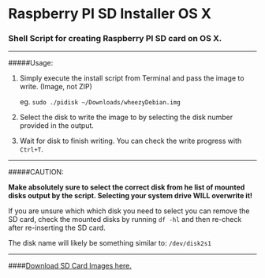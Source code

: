 # Raspberry PI SD Installer OS X

### Shell Script for creating Raspberry PI SD card on OS X.

---

#####Usage:

1. Simply execute the install script from Terminal and pass the image to write. (Image, not ZIP)

	eg. `sudo ./pidisk ~/Downloads/wheezyDebian.img`

2. Select the disk to write the image to by selecting the disk number provided in the output.

3. Wait for disk to finish writing. You can check the write progress with `Ctrl+T`.

---

#####CAUTION:

**Make absolutely sure to select the correct disk from he list of mounted disks output by the script.
Selecting your system drive WILL overwrite it!**

If you are unsure which which disk you need to select you can remove the SD card, check the mounted disks by running `df -hl` and 
then re-check after re-inserting the SD card.

The disk name will likely be something similar to: `/dev/disk2s1`

---

####[Download SD Card Images here.](http://www.raspberrypi.org/downloads)